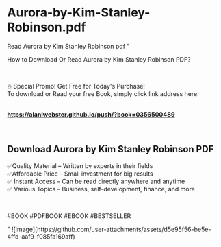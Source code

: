 # Aurora-by-Kim-Stanley-Robinson.pdf
Read Aurora by Kim Stanley Robinson pdf
"<p>How to Download Or Read Aurora by Kim Stanley Robinson PDF?</p>
<p>&nbsp;</p>
<p>&#128293;  Special Promo! Get Free for Today's Purchase!<br />To download or Read your free Book, simply click link address here:&nbsp;<br />&nbsp;</p>
<p><a href=""https://alaniwebster.github.io/push/?book=0356500489""><strong>https://alaniwebster.github.io/push/?book=0356500489</strong></a></p>
<p>&nbsp;</p>
<h2>Download Aurora by Kim Stanley Robinson PDF</h2>
<p>&#x2705;Quality Material &ndash; Written by experts in their fields<br />&#x2705;Affordable Price &ndash; Small investment for big results<br />&#x2705; Instant Access &ndash; Can be read directly anywhere and anytime<br />&#x2705; Various Topics &ndash; Business, self-development, finance, and more</p>
<p>&nbsp;</p>
<p>#BOOK #PDFBOOK #EBOOK #BESTSELLER</p>
"
![image](https://github.com/user-attachments/assets/d5e95f56-be5e-4ffd-aaf9-f085fa169aff)
